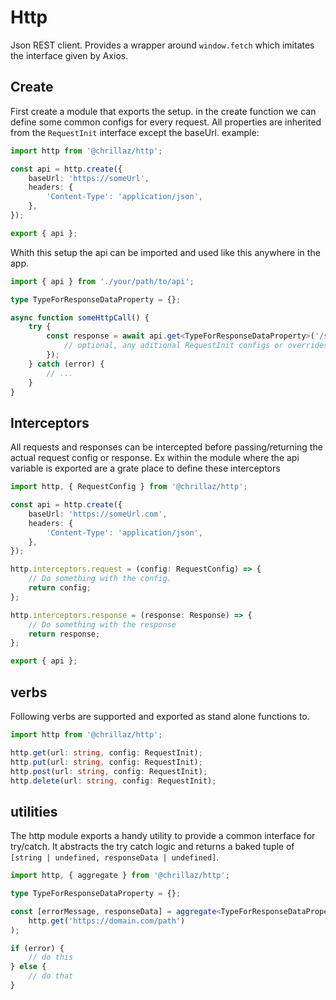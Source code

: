 # Http

Json REST client.
Provides a wrapper around `window.fetch` which imitates the interface given by Axios.

## Create

First create a module that exports the setup.
in the create function we can define some common configs for every request. All properties are inherited from the `RequestInit` interface except the baseUrl.
example:

```ts
import http from '@chrillaz/http';

const api = http.create({
	baseUrl: 'https://someUrl',
	headers: {
		'Content-Type': 'application/json',
	},
});

export { api };
```

Whith this setup the api can be imported and used like this anywhere in the app.

```ts
import { api } from './your/path/to/api';

type TypeForResponseDataProperty = {};

async function someHttpCall() {
	try {
		const response = await api.get<TypeForResponseDataProperty>('/someUrlPath', {
			// optional, any aditional RequestInit configs or overrides
		});
	} catch (error) {
		// ...
	}
}
```

## Interceptors

All requests and responses can be intercepted before passing/returning the actual request config or response.
Ex within the module where the api variable is exported are a grate place to define these interceptors

```ts
import http, { RequestConfig } from '@chrillaz/http';

const api = http.create({
	baseUrl: 'https://someUrl.com',
	headers: {
		'Content-Type': 'application/json',
	},
});

http.interceptors.request = (config: RequestConfig) => {
	// Do something with the config.
	return config;
};

http.interceptors.response = (response: Response) => {
	// Do something with the response
	return response;
};

export { api };
```

## verbs

Following verbs are supported and exported as stand alone functions to.

```ts
import http from '@chrillaz/http';

http.get(url: string, config: RequestInit);
http.put(url: string, config: RequestInit);
http.post(url: string, config: RequestInit);
http.delete(url: string, config: RequestInit);
```

## utilities

The http module exports a handy utility to provide a common interface for try/catch.
It abstracts the try catch logic and returns a baked tuple of `[string | undefined, responseData | undefined]`.

```ts
import http, { aggregate } from '@chrillaz/http';

type TypeForResponseDataProperty = {};

const [errorMessage, responseData] = aggregate<TypeForResponseDataProperty>(
	http.get('https://domain.com/path')
);

if (error) {
    // do this
} else {
    // do that
}
```
